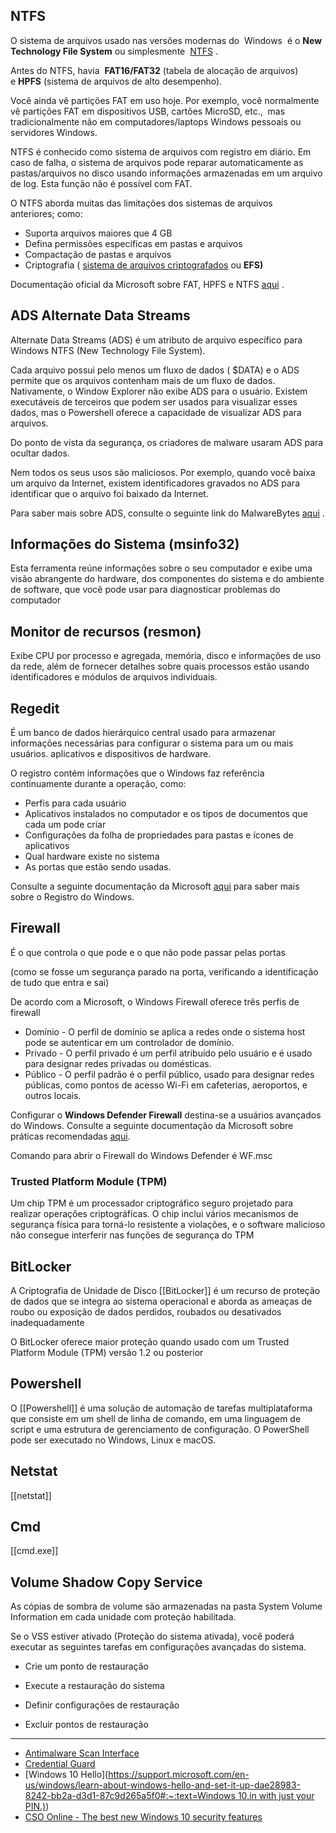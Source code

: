
## NTFS

O sistema de arquivos usado nas versões modernas do  Windows  é o **New Technology File System** ou simplesmente  [NTFS](https://docs.microsoft.com/en-us/windows-server/storage/file-server/ntfs-overview) .

Antes do NTFS, havia  **FAT16/FAT32** (tabela de alocação de arquivos) e **HPFS** (sistema de arquivos de alto desempenho).

Você ainda vê partições FAT em uso hoje. Por exemplo, você normalmente vê partições FAT em dispositivos USB, cartões MicroSD, etc.,  mas tradicionalmente não em computadores/laptops Windows pessoais ou servidores Windows.

NTFS é conhecido como sistema de arquivos com registro em diário. Em caso de falha, o sistema de arquivos pode reparar automaticamente as pastas/arquivos no disco usando informações armazenadas em um arquivo de log. Esta função não é possível com FAT.

O NTFS aborda muitas das limitações dos sistemas de arquivos anteriores; como:

- Suporta arquivos maiores que 4 GB
- Defina permissões específicas em pastas e arquivos
- Compactação de pastas e arquivos
- Criptografia ( [sistema de arquivos criptografados](https://docs.microsoft.com/en-us/windows/win32/fileio/file-encryption) ou **EFS)**

Documentação oficial da Microsoft sobre FAT, HPFS e NTFS [aqui](https://learn.microsoft.com/en-us/troubleshoot/windows-client/backup-and-storage/fat-hpfs-and-ntfs-file-systems) .




## ADS **Alternate Data Streams**

Alternate Data Streams (ADS) é um atributo de arquivo específico para Windows NTFS (New Technology File System).

Cada arquivo possui pelo menos um fluxo de dados ( $DATA) e o ADS permite que os arquivos contenham mais de um fluxo de dados. Nativamente, o Window Explorer não exibe ADS para o usuário. Existem executáveis de terceiros que podem ser usados para visualizar esses dados, mas o Powershell oferece a capacidade de visualizar ADS para arquivos.

Do ponto de vista da segurança, os criadores de malware usaram ADS para ocultar dados.

Nem todos os seus usos são maliciosos. Por exemplo, quando você baixa um arquivo da Internet, existem identificadores gravados no ADS para identificar que o arquivo foi baixado da Internet.

Para saber mais sobre ADS, consulte o seguinte link do MalwareBytes [aqui](https://www.malwarebytes.com/blog/news/2015/07/introduction-to-alternate-data-streams) .



## Informações do Sistema (msinfo32)

Esta ferramenta reúne informações sobre o seu computador e exibe uma visão abrangente do hardware, dos componentes do sistema e do ambiente de software, que você pode usar para diagnosticar problemas do computador


## **Monitor de recursos (resmon)**

Exibe CPU por processo e agregada, memória, disco e informações de uso da rede, além de fornecer detalhes sobre quais processos estão usando identificadores e módulos de arquivos individuais.

## Regedit

É um banco de dados hierárquico central usado para armazenar informações necessárias para configurar o sistema para um ou mais usuários. aplicativos e dispositivos de hardware.

O registro contém informações que o Windows faz referência continuamente durante a operação, como:

- Perfis para cada usuário
- Aplicativos instalados no computador e os tipos de documentos que cada um pode criar
- Configurações da folha de propriedades para pastas e ícones de aplicativos
- Qual hardware existe no sistema
- As portas que estão sendo usadas.

Consulte a seguinte documentação da Microsoft [aqui](https://docs.microsoft.com/en-us/troubleshoot/windows-server/performance/windows-registry-advanced-users) para saber mais sobre o Registro do Windows.




## Firewall

É o que controla o que pode e o que não pode passar pelas portas

(como se fosse um segurança parado na porta, verificando a identificação de tudo que entra e sai)

De acordo com a Microsoft, o Windows Firewall oferece três perfis de firewall

- Domínio - O perfil de domínio se aplica a redes onde o sistema host pode se autenticar em um controlador de domínio.
- Privado - O perfil privado é um perfil atribuído pelo usuário e é usado para designar redes privadas ou domésticas.
- Público - O perfil padrão é o perfil público, usado para designar redes públicas, como pontos de acesso Wi-Fi em cafeterias, aeroportos, e outros locais.

Configurar o **Windows Defender Firewall** destina-se a usuários avançados do Windows. Consulte a seguinte documentação da Microsoft sobre práticas recomendadas [aqui](https://docs.microsoft.com/en-us/windows/security/threat-protection/windows-firewall/best-practices-configuring).

Comando para abrir o Firewall do Windows Defender é WF.msc


### Trusted Platform Module (TPM)

Um chip TPM é um processador criptográfico seguro projetado para realizar operações criptográficas. O chip inclui vários mecanismos de segurança física para torná-lo resistente a violações, e o software malicioso não consegue interferir nas funções de segurança do TPM




## **BitLocker**

A Criptografia de Unidade de Disco [[BitLocker]] é um recurso de proteção de dados que se integra ao sistema operacional e aborda as ameaças de roubo ou exposição de dados perdidos, roubados ou desativados inadequadamente

O BitLocker oferece maior proteção quando usado com um Trusted Platform Module (TPM) versão 1.2 ou posterior



## Powershell
O [[Powershell]] é uma solução de automação de tarefas multiplataforma que consiste em um shell de linha de comando, em uma linguagem de script e uma estrutura de gerenciamento de configuração. O PowerShell pode ser executado no Windows, Linux e macOS.



## Netstat

[[netstat]]

## Cmd

[[cmd.exe]]



## Volume Shadow Copy Service

As cópias de sombra de volume são armazenadas na pasta System Volume Information em cada unidade com proteção habilitada.

Se o VSS estiver ativado (Proteção do sistema ativada), você poderá executar as seguintes tarefas em configurações avançadas do sistema.

- Crie um ponto de restauração
    
- Execute a restauração do sistema
    
- Definir configurações de restauração
    
- Excluir pontos de restauração
    

---

- [Antimalware Scan Interface](https://docs.microsoft.com/en-us/windows/win32/amsi/antimalware-scan-interface-portal)
- [Credential Guard](https://docs.microsoft.com/en-us/windows/security/identity-protection/credential-guard/credential-guard-manage)
- [Windows 10 Hello]([https://support.microsoft.com/en-us/windows/learn-about-windows-hello-and-set-it-up-dae28983-8242-bb2a-d3d1-87c9d265a5f0#:~:text=Windows 10,in with just your PIN.)](https://support.microsoft.com/en-us/windows/learn-about-windows-hello-and-set-it-up-dae28983-8242-bb2a-d3d1-87c9d265a5f0#:~:text=Windows%2010,in%20with%20just%20your%20PIN.))
- [CSO Online - The best new Windows 10 security features](https://www.csoonline.com/article/3253899/the-best-new-windows-10-security-features.html)